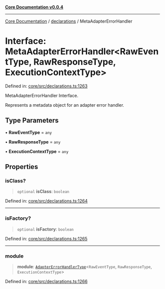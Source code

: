 [**Core Documentation v0.0.4**](../../README.md)

***

[Core Documentation](../../modules.md) / [declarations](../README.md) / MetaAdapterErrorHandler

# Interface: MetaAdapterErrorHandler\<RawEventType, RawResponseType, ExecutionContextType\>

Defined in: [core/src/declarations.ts:1263](https://github.com/stonemjs/core/blob/4b1b931e44a5db2600109fa7ae2a8b532ed77730/src/declarations.ts#L1263)

MetaAdapterErrorHandler Interface.

Represents a metadata object for an adapter error handler.

## Type Parameters

• **RawEventType** = `any`

• **RawResponseType** = `any`

• **ExecutionContextType** = `any`

## Properties

### isClass?

> `optional` **isClass**: `boolean`

Defined in: [core/src/declarations.ts:1264](https://github.com/stonemjs/core/blob/4b1b931e44a5db2600109fa7ae2a8b532ed77730/src/declarations.ts#L1264)

***

### isFactory?

> `optional` **isFactory**: `boolean`

Defined in: [core/src/declarations.ts:1265](https://github.com/stonemjs/core/blob/4b1b931e44a5db2600109fa7ae2a8b532ed77730/src/declarations.ts#L1265)

***

### module

> **module**: [`AdapterErrorHandlerType`](../type-aliases/AdapterErrorHandlerType.md)\<`RawEventType`, `RawResponseType`, `ExecutionContextType`\>

Defined in: [core/src/declarations.ts:1266](https://github.com/stonemjs/core/blob/4b1b931e44a5db2600109fa7ae2a8b532ed77730/src/declarations.ts#L1266)
